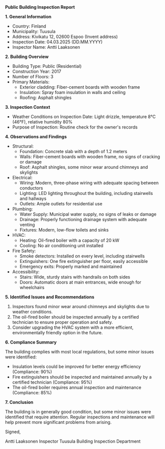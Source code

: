 **Public Building Inspection Report**

**1. General Information**

* Country: Finland
* Municipality: Tuusula
* Address: Kivikatu 12, 02600 Espoo (Invent address)
* Inspection Date: 04.03.2025 (DD.MM.YYYY)
* Inspector Name: Antti Laaksonen

**2. Building Overview**

* Building Type: Public (Residential)
* Construction Year: 2017
* Number of Floors: 3
* Primary Materials:
	+ Exterior cladding: Fiber-cement boards with wooden frame
	+ Insulation: Spray foam insulation in walls and ceiling
	+ Roofing: Asphalt shingles

**3. Inspection Context**

* Weather Conditions on Inspection Date: Light drizzle, temperature 8°C (46°F), relative humidity 80%
* Purpose of Inspection: Routine check for the owner's records

**4. Observations and Findings**

* Structural:
	+ Foundation: Concrete slab with a depth of 1.2 meters
	+ Walls: Fiber-cement boards with wooden frame, no signs of cracking or damage
	+ Roof: Asphalt shingles, some minor wear around chimneys and skylights
* Electrical:
	+ Wiring: Modern, three-phase wiring with adequate spacing between conductors
	+ Lighting: LED lighting throughout the building, including stairwells and hallways
	+ Outlets: Ample outlets for residential use
* Plumbing:
	+ Water Supply: Municipal water supply, no signs of leaks or damage
	+ Drainage: Properly functioning drainage system with adequate venting
	+ Fixtures: Modern, low-flow toilets and sinks
* HVAC:
	+ Heating: Oil-fired boiler with a capacity of 20 kW
	+ Cooling: No air conditioning unit installed
* Fire Safety:
	+ Smoke detectors: Installed on every level, including stairwells
	+ Extinguishers: One fire extinguisher per floor, easily accessible
	+ Emergency exits: Properly marked and maintained
* Accessibility:
	+ Stairs: Wide, sturdy stairs with handrails on both sides
	+ Doors: Automatic doors at main entrances, wide enough for wheelchairs

**5. Identified Issues and Recommendations**

1. Inspectors found minor wear around chimneys and skylights due to weather conditions.
2. The oil-fired boiler should be inspected annually by a certified technician to ensure proper operation and safety.
3. Consider upgrading the HVAC system with a more efficient, environmentally friendly option in the future.

**6. Compliance Summary**

The building complies with most local regulations, but some minor issues were identified:

* Insulation levels could be improved for better energy efficiency (Compliance: 90%)
* Fire extinguishers should be inspected and maintained annually by a certified technician (Compliance: 95%)
* The oil-fired boiler requires annual inspection and maintenance (Compliance: 85%)

**7. Conclusion**

The building is in generally good condition, but some minor issues were identified that require attention. Regular inspections and maintenance will help prevent more significant problems from arising.

Signed,

Antti Laaksonen
Inspector
Tuusula Building Inspection Department